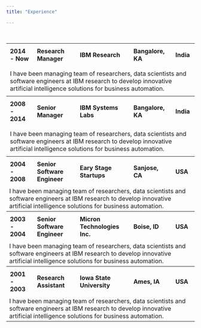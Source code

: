 ```yaml
---
title: "Experience"

---
```


<br>

<table style="width:100%;border:none;">
<tr>     
    </tr>
    <tr>
        <th style="text-align:left;padding:10px">2014 - Now</th>
        <th style="text-align:left;padding:10px">Research Manager</th>
        <th style="text-align:left;padding:10px">IBM Research</th>
        <th style="text-align:left;padding:10px">Bangalore, KA</th>
        <th style="text-align:left;padding:10px">India</th>
    </tr>
    <tr>
        <td colspan="5" style="text-align:left;padding:10px">
        I have been managing team of researchers, data scientists and software engineers at IBM research  to develop innovative artificial intelligence solutions for business automation. 
        </td>  
    </tr>
    <tr>
        <th style="text-align:left;padding:10px">2008 - 2014</th>
        <th style="text-align:left;padding:10px">Senior Manager</th>
        <th style="text-align:left;padding:10px">IBM Systems Labs</th>
        <th style="text-align:left;padding:10px">Bangalore, KA</th>
        <th style="text-align:left;padding:10px">India</th>
    </tr>
    <tr>
        <td colspan="5" style="text-align:left;padding:10px">
        I have been managing team of researchers, data scientists and software engineers at IBM research  to develop innovative artificial intelligence solutions for business automation. 
        </td>  
    </tr>
     <tr>
        <th style="text-align:left;padding:10px">2004 - 2008</th>
        <th style="text-align:left;padding:10px">Senior Software Engineer</th>
        <th style="text-align:left;padding:10px">Eary Stage Startups</th>
        <th style="text-align:left;padding:10px">Sanjose, CA</th>
        <th style="text-align:left;padding:10px">USA</th>
    </tr>
    <tr>
        <td colspan="5">
        I have been managing team of researchers, data scientists and software engineers at IBM research  to develop innovative artificial intelligence solutions for business automation. 
        </td>  
    </tr>
    <tr>
        <th style="text-align:left;padding:10px">2003 - 2004</th>
        <th style="text-align:left;padding:10px">Senior Software Engineer</th>
        <th style="text-align:left;padding:10px">Micron Technologies Inc.</th>
        <th style="text-align:left;padding:10px">Boise, ID</th>
        <th style="text-align:left;padding:10px">USA</th>
    </tr>
    <tr>
        <td colspan="5">
        I have been managing team of researchers, data scientists and software engineers at IBM research  to develop innovative artificial intelligence solutions for business automation. 
        </td>  
    </tr>
    <tr>
        <th style="text-align:left;padding:10px">2001 - 2003</th>
        <th style="text-align:left;padding:10px">Research Assistant</th>
        <th style="text-align:left;padding:10px">Iowa State University</th>
        <th style="text-align:left;padding:10px">Ames, IA</th>
        <th style="text-align:left;padding:10px">USA</th>
    </tr>
    <tr>
        <td colspan="5">
        I have been managing team of researchers, data scientists and software engineers at IBM research  to develop innovative artificial intelligence solutions for business automation. 
        </td>  
    </tr>
</table>





